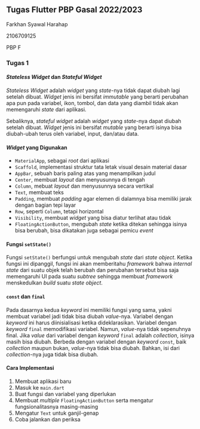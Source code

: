 ## Tugas Flutter PBP Gasal 2022/2023
Farkhan Syawal Harahap

2106709125

PBP F

### Tugas 1

#### *Stateless Widget* dan *Stateful Widget*
*Stateless Widget* adalah *widget* yang *state*-nya tidak dapat diubah lagi setelah dibuat. *Widget* jenis ini bersifat *immutable* yang berarti perubahan apa pun pada variabel, ikon, tombol, dan data yang diambil tidak akan memengaruhi *state* dari aplikasi.

Sebaliknya, *stateful widget* adalah *widget* yang *state*-nya dapat diubah setelah dibuat. *Widget* jenis ini bersifat *mutable* yang berarti isinya bisa diubah-ubah terus oleh variabel, input, dan/atau data.

#### *Widget* yang Digunakan
-   `MaterialApp`, sebagai *root* dari aplikasi
-   `Scaffold`, implementasi struktur tata letak visual desain material dasar
-   `AppBar`, sebuah baris paling atas yang menampilkan judul
-   `Center`, membuat *layout* dan menyusunnya di tengah
-   `Column`, mebuat *layout* dan menyusunnya secara vertikal
-   `Text`, membuat teks
-   `Padding`, membuat *padding* agar elemen di dalamnya bisa memiliki jarak dengan bagian tepi layar
-   `Row`, seperti `Column`, tetapi horizontal
-   `Visibility`, membuat *widget* yang bisa diatur terlihat atau tidak
-   `FloatingActionButton`, mengubah *state* ketika ditekan sehingga isinya bisa berubah, bisa dikatakan juga sebagai pemicu *event*

#### Fungsi `setState()`
Fungsi `setState()` berfungsi untuk mengubah *state* dari *state object*. Ketika fungsi ini dipanggil, fungsi ini akan memberitahu *framework* bahwa *internal state* dari suatu objek telah berubah dan perubahan tersebut bisa saja memengaruhi UI pada suatu *subtree* sehingga membuat *framework* menskedulkan *build* suatu *state object*.

#### `const` dan `final`
Pada dasarnya kedua *keyword* ini memiliki fungsi yang sama, yakni membuat variabel jadi tidak bisa diubah *value*-nya. Variabel dengan *keyword* ini harus diinisialisasi ketika dideklarasikan. Variabel dengan *keyword* `final` memodifikasi variabel. Namun, *value*-nya tidak sepenuhnya final. Jika *value* dari variabel dengan *keyword* `final` adalah *collection*, isinya masih bisa diubah. Berbeda dengan variabel dengan *keyword* `const`, baik *collection* maupun bukan, *value*-nya tidak bisa diubah. Bahkan, isi dari *collection*-nya juga tidak bisa diubah.

#### Cara Implementasi
1.  Membuat aplikasi baru
2.  Masuk ke `main.dart`
3.  Buat fungsi dan variabel yang diperlukan
4.  Membuat *multiple* `FloatingActionButton` serta mengatur fungsionalitasnya masing-masing
5.  Mengatur `Text` untuk ganjil-genap
6.  Coba jalankan dan periksa